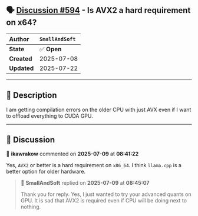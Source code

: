 ## 🗣️ [Discussion #594](https://github.com/ikawrakow/ik_llama.cpp/discussions/594) - Is AVX2 a hard requirement on x64?

| **Author** | `SmallAndSoft` |
| :--- | :--- |
| **State** | ✅ **Open** |
| **Created** | 2025-07-08 |
| **Updated** | 2025-07-22 |

---

## 📄 Description

I am getting compilation errors on the older CPU with just AVX even if I want to offload everything to CUDA GPU.

---

## 💬 Discussion

👤 **ikawrakow** commented on **2025-07-09** at **08:41:22**

Yes, `AVX2` or better is a hard requirement on `x86_64`. I think `llama.cpp` is a better option for older hardware.

> 👤 **SmallAndSoft** replied on **2025-07-09** at **08:45:07**
> 
> Thank you for reply. Yes, I just wanted to try your advanced quants on GPU. It is sad that AVX2 is required even if CPU will be doing next to nothing.